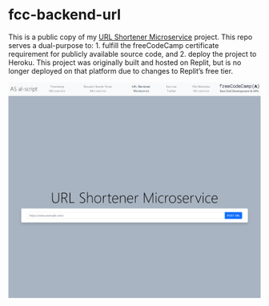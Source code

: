 # fcc-backend-url
 
This is a public copy of my [URL Shortener Microservice](https://fcc-backend-url-48c5e831e4e5.herokuapp.com/) project. This repo serves a dual-purpose to: 1. fulfill the freeCodeCamp certificate requirement for publicly available source code, and 2. deploy the project to Heroku. This project was originally built and hosted on Replit, but is no longer deployed on that platform due to changes to Replit’s free tier.

![Page screenshot](https://github.com/al-script/fcc-backend-url/blob/main/page_screenshot.png?raw=true)

